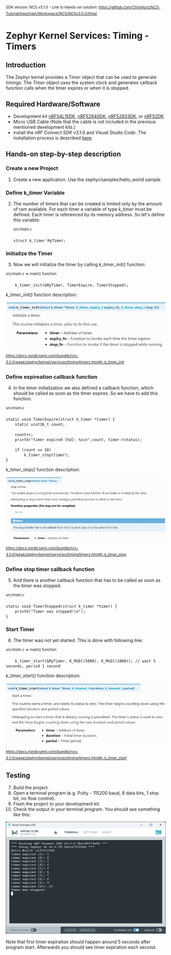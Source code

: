 <sup>SDK version: NCS v3.1.0  -  Link to Hands-on solution: https://github.com/ChrisKurz/NCS-Tutorial/tree/main/Workspace/NCS/NCSv3.0.0/timer</sup>

# Zephyr Kernel Services: Timing - Timers

## Introduction

The Zephyr kernel provides a _Timer_ object that can be used to generate timings. The _Timer_ object uses the system clock and generates callback function calls when the timer expires or when it is stopped. 


## Required Hardware/Software
- Development kit [nRF54L15DK](https://www.nordicsemi.com/Products/Development-hardware/nRF54L15-DK), [nRF52840DK](https://www.nordicsemi.com/Products/Development-hardware/nRF52840-DK), [nRF52833DK](https://www.nordicsemi.com/Products/Development-hardware/nRF52833-DK), or [nRF52DK](https://www.nordicsemi.com/Products/Development-hardware/nrf52-dk) 
- Micro USB Cable (Note that the cable is not included in the previous mentioned development kits.)
- install the _nRF Connect SDK_ v3.1.0 and _Visual Studio Code_. The installation process is described [here](https://academy.nordicsemi.com/courses/nrf-connect-sdk-fundamentals/lessons/lesson-1-nrf-connect-sdk-introduction/topic/exercise-1-1/).

## Hands-on step-by-step description 

### Create a new Project

1) Create a new application. Use the zephyr/samples/hello_world sample. 

### Define k_timer Variable

2) The number of timers that can be created is limited only by the amount of ram available. For each timer a variable of type _k_timer_ must be defined. Each timer is referenced by its memory address. So let's define this variable:

 	<sup>_src/main.c_</sup>   
   
       struct k_timer MyTimer;

### Initialize the Timer

3) Now we will initialize the timer by calling _k_timer_init()_ function: 
  
  <sup>_src/main.c_ => main() function</sup>   
  
        k_timer_init(&MyTimer, TimerExpire, TimerStopped);

   _k_timer_init()_ function description:
   
   ![image](images/KTimerInit.jpg)
   
   <sup>https://docs.nordicsemi.com/bundle/ncs-3.0.0/page/zephyr/kernel/services/timing/timers.html#c.k_timer_init</sup>


### Define expireation callback function

4) In the timer initialization we also defined a callback function, which should be called as soon as the timer expires. So we have to add this function.

  <sup>_src/main.c_</sup>   
  
    static void TimerExpire(struct k_timer *timer) {
        static uint16_t count;
    
        count++;
        printk("timer expired [%d]: %u\n",count, timer->status);
           
        if (count == 10)
            k_timer_stop(timer);
    }

   _k_timer_stop()_ function description:
   
   ![image](images/KTimerStop.jpg)
   
   <sup>https://docs.nordicsemi.com/bundle/ncs-3.0.0/page/zephyr/kernel/services/timing/timers.html#c.k_timer_stop</sup>


### Define stop timer callback function

5) And there is another callback function that has to be called as soon as the timer was stopped. 

  <sup>_src/main.c_</sup>   

    static void TimerStopped(struct k_timer *timer) {
        printk("Timer was stopped!\n");       
    }

### Start Timer

6) The timer was not yet started. This is done with following line:

  <sup>_src/main.c_ => main() function</sup>   

        k_timer_start(&MyTimer, K_MSEC(5000), K_MSEC(1000)); // wait 5 seconds, period 1 second
       
   _k_timer_start()_ function description:
   
   ![image](images/KTimerStart.jpg)
   
   <sup>https://docs.nordicsemi.com/bundle/ncs-3.0.0/page/zephyr/kernel/services/timing/timers.html#c.k_timer_start</sup>
       
       
## Testing

7) Build the project.
8) Open a terminal program (e.g. Putty - 115200 baud, 8 data bits, 1 stop bit, no flow control).
9) Flash the project to your development kit. 
10) Check the output in your terminal program. You should see something like this:

   ![image](images/Terminal.jpg)
   
   Note that first timer expiration should happen around 5 seconds after program start. Afterwards you should see timer expiration each second.
   
